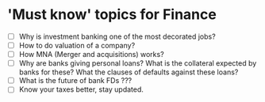 # 'Must know' topics for Finance

- [ ] Why is investment banking one of the most decorated jobs?
- [ ] How to do valuation of a company?
- [ ] How MNA (Merger and acquisitions) works?
- [ ] Why are banks giving personal loans? What is the collateral expected by banks for these? What the clauses of defaults against these loans?
- [ ] What is the future of bank FDs ???
- [ ] Know your taxes better, stay updated.
